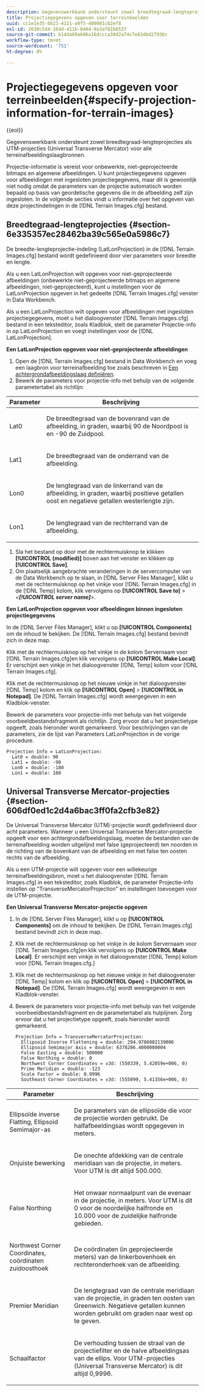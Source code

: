 ```yaml
---
description: Gegevenswerkbank ondersteunt zowel breedtegraad-lengteprojecties als UTM-projecties (Universal Transverse Mercator) voor alle terreinafbeeldingslaagbronnen.
title: Projectiegegevens opgeven voor terreinbeelden
uuid: cc1e1e35-6b23-4121-a9f5-489001cb2ef8
exl-id: 2638c5d4-164d-411b-8464-0a3af81b6537
source-git-commit: b1dda69a606a16dccca30d2a74c7e63dbd27936c
workflow-type: tm+mt
source-wordcount: '751'
ht-degree: 0%

---
```


# Projectiegegevens opgeven voor terreinbeelden{#specify-projection-information-for-terrain-images}

{{eol}}

Gegevenswerkbank ondersteunt zowel breedtegraad-lengteprojecties als UTM-projecties (Universal Transverse Mercator) voor alle terreinafbeeldingslaagbronnen.

Projectie-informatie is vereist voor onbewerkte, niet-geprojecteerde bitmaps en algemene afbeeldingen. U kunt projectiegegevens opgeven voor afbeeldingen met ingesloten projectiegegevens, maar dit is gewoonlijk niet nodig omdat de parameters van de projectie automatisch worden bepaald op basis van geordetische gegevens die in de afbeelding zelf zijn ingesloten. In de volgende secties vindt u informatie over het opgeven van deze projectindelingen in de [!DNL Terrain Images.cfg] bestand.

## Breedtegraad-lengteprojecties {#section-6e335357ec28462ba39c565e0a5986c7}

De breedte-lengteprojectie-indeling (LatLonProjection) in de [!DNL Terrain Images.cfg] bestand wordt gedefinieerd door vier parameters voor breedte en lengte.

Als u een LatLonProjection wilt opgeven voor niet-geprojecteerde afbeeldingen (onbewerkte niet-geprojecteerde bitmaps en algemene afbeeldingen, niet-geprojecteerd), kunt u instellingen voor de LatLonProjection opgeven in het gedeelte [!DNL Terrain Images.cfg] venster in Data Workbench.

Als u een LatLonProjection wilt opgeven voor afbeeldingen met ingesloten projectiegegevens, moet u het dialoogvenster [!DNL Terrain Images.cfg] bestand in een teksteditor, zoals Kladblok, stelt de parameter Projectie-info in op LatLonProjection en voegt instellingen voor de [!DNL LatLonProjection].

**Een LatLonProjection opgeven voor niet-geprojecteerde afbeeldingen**

1. Open de [!DNL Terrain Images.cfg] bestand in Data Workbench en voeg een laagbron voor terreinafbeelding toe zoals beschreven in [Een achtergrondafbeeldingslaag definiëren](../../../../home/c-get-started/c-im-layers/c-ter-img-layers/c-ter-img-layers.md#concept-f4b3a20969354ca38955e3fd5beb0f4f).
1. Bewerk de parameters voor projectie-info met behulp van de volgende parametertabel als richtlijn:

<table id="table_32F6EADB2DA34592ABD6FFAC9E00BB27"> 
 <thead> 
  <tr> 
   <th colname="col1" class="entry"> Parameter </th> 
   <th colname="col2" class="entry"> Beschrijving </th> 
  </tr>
 </thead>
 <tbody> 
  <tr> 
   <td colname="col1"> <p>Lat0 </p> </td> 
   <td colname="col2"> <p>De breedtegraad van de bovenrand van de afbeelding, in graden, waarbij 90 de Noordpool is en -90 de Zuidpool. </p> </td> 
  </tr> 
  <tr> 
   <td colname="col1"> <p>Lat1 </p> </td> 
   <td colname="col2"> <p>De breedtegraad van de onderrand van de afbeelding. </p> </td> 
  </tr> 
  <tr> 
   <td colname="col1"> <p>Lon0 </p> </td> 
   <td colname="col2"> <p>De lengtegraad van de linkerrand van de afbeelding, in graden, waarbij positieve getallen oost en negatieve getallen westerlengte zijn. </p> </td> 
  </tr> 
  <tr> 
   <td colname="col1"> <p>Lon1 </p> </td> 
   <td colname="col2"> <p>De lengtegraad van de rechterrand van de afbeelding. </p> </td> 
  </tr> 
 </tbody> 
</table>

1. Sla het bestand op door met de rechtermuisknop te klikken **[!UICONTROL (modified)]** boven aan het venster en klikken op **[!UICONTROL Save]**.
1. Om plaatselijk aangebrachte veranderingen in de servercomputer van de Data Workbench op te slaan, in [!DNL Server Files Manager], klikt u met de rechtermuisknop op het vinkje voor [!DNL Terrain Images.cfg] in de [!DNL Temp] kolom, klik vervolgens op **[!UICONTROL Save to]** > *&lt;**[!UICONTROL server name]**>*.

**Een LatLonProjection opgeven voor afbeeldingen binnen ingesloten projectiegegevens**

In de [!DNL Server Files Manager], klikt u op **[!UICONTROL Components]** om de inhoud te bekijken. De [!DNL Terrain Images.cfg] bestand bevindt zich in deze map.

Klik met de rechtermuisknop op het vinkje in de kolom Servernaam voor [!DNL Terrain Images.cfg]en klik vervolgens op **[!UICONTROL Make Local]**. Er verschijnt een vinkje in het dialoogvenster [!DNL Temp] kolom voor [!DNL Terrain Images.cfg].

Klik met de rechtermuisknop op het nieuwe vinkje in het dialoogvenster [!DNL Temp] kolom en klik op **[!UICONTROL Open]** > **[!UICONTROL in Notepad]**. De [!DNL Terrain Images.cfg] wordt weergegeven in een Kladblok-venster.

Bewerk de parameters voor projectie-info met behulp van het volgende voorbeeldbestandsfragment als richtlijn. Zorg ervoor dat u het projectietype opgeeft, zoals hieronder wordt gemarkeerd. Voor beschrijvingen van de parameters, zie de lijst van Parameters LatLonProjection in de vorige procedure.

```
Projection Info = LatLonProjection:
  Lat0 = double: 90
  Lat1 = double: -90
  Lon0 = double: -180
  Lon1 = double: 180
```

## Universal Transverse Mercator-projecties {#section-606df0ed1c2d4a6bac3ff0fa2cfb3e82}

De Universal Transverse Mercator (UTM)-projectie wordt gedefinieerd door acht parameters. Wanneer u een Universal Transverse Mercator-projectie opgeeft voor een achtergrondafbeeldingslaag, moeten de bestanden van de terreinafbeelding worden uitgelijnd met false (geprojecteerd) ten noorden in de richting van de bovenkant van de afbeelding en met false ten oosten rechts van de afbeelding.

Als u een UTM-projectie wilt opgeven voor een willekeurige terreinafbeeldingsbron, moet u het dialoogvenster [!DNL Terrain Images.cfg] in een teksteditor, zoals Kladblok, de parameter Projectie-info instellen op &quot;TransverseMercatorProjection&quot; en instellingen toevoegen voor de UTM-projectie.

**Een Universal Transverse Mercator-projectie opgeven**

1. In de [!DNL Server Files Manager], klikt u op **[!UICONTROL Components]** om de inhoud te bekijken. De [!DNL Terrain Images.cfg] bestand bevindt zich in deze map.
1. Klik met de rechtermuisknop op het vinkje in de kolom Servernaam voor [!DNL Terrain Images.cfg]en klik vervolgens op **[!UICONTROL Make Local]**. Er verschijnt een vinkje in het dialoogvenster [!DNL Temp] kolom voor [!DNL Terrain Images.cfg.]
1. Klik met de rechtermuisknop op het nieuwe vinkje in het dialoogvenster [!DNL Temp] kolom en klik op **[!UICONTROL Open]** > **[!UICONTROL in Notepad]**. De [!DNL Terrain Images.cfg] wordt weergegeven in een Kladblok-venster.
1. Bewerk de parameters voor projectie-info met behulp van het volgende voorbeeldbestandsfragment en de parametertabel als hulplijnen. Zorg ervoor dat u het projectietype opgeeft, zoals hieronder wordt gemarkeerd.

   ```
   Projection Info = TransverseMercatorProjection:
     Ellipsoid Inverse Flattening = double: 294.9786982139006
     Ellipsoid Semimajor Axis = double: 6378206.4000000004
     False Easting = double: 500000
     False Northing = double: 0
     Northwest Corner Coordinates = v3d: (550339, 5.42059e+006, 0)
     Prime Meridian = double: -123
     Scale Factor = double: 0.9996
     Southeast Corner Coordinates = v3d: (555099, 5.41356e+006, 0)
   ```

<table id="table_71AEEAE808B9436B9846987A54D5D1D2"> 
 <thead> 
  <tr> 
   <th colname="col1" class="entry"> Parameter </th> 
   <th colname="col2" class="entry"> Beschrijving </th> 
  </tr>
 </thead>
 <tbody> 
  <tr> 
   <td colname="col1"> <p>Ellipsoïde inverse Flatting, Ellipsoid Semimajor-as </p> </td> 
   <td colname="col2"> <p>De parameters van de ellipsoïde die voor de projectie worden gebruikt. De halfafbeeldingsas wordt opgegeven in meters. </p> </td> 
  </tr> 
  <tr> 
   <td colname="col1"> <p>Onjuiste bewerking </p> </td> 
   <td colname="col2"> <p>De onechte afdekking van de centrale meridiaan van de projectie, in meters. Voor UTM is dit altijd 500.000. </p> </td> 
  </tr> 
  <tr> 
   <td colname="col1"> <p>False Northing </p> </td> 
   <td colname="col2"> <p>Het onwaar normaalpunt van de evenaar in de projectie, in meters. Voor UTM is dit 0 voor de noordelijke halfronde en 10.000 voor de zuidelijke halfronde gebieden. </p> </td> 
  </tr> 
  <tr> 
   <td colname="col1"> <p>Northwest Corner Coordinates, coördinaten zuidoosthoek </p> </td> 
   <td colname="col2"> <p>De coördinaten (in geprojecteerde meters) van de linkerbovenhoek en rechteronderhoek van de afbeelding. </p> </td> 
  </tr> 
  <tr> 
   <td colname="col1"> <p>Premier Meridian </p> </td> 
   <td colname="col2"> <p>De lengtegraad van de centrale meridiaan van de projectie, in graden ten oosten van Greenwich. Negatieve getallen kunnen worden gebruikt om graden naar west op te geven. </p> </td> 
  </tr> 
  <tr> 
   <td colname="col1"> <p>Schaalfactor </p> </td> 
   <td colname="col2"> <p>De verhouding tussen de straal van de projectiefilter en de halve afbeeldingsas van de ellips. Voor UTM-projecties (Universal Transverse Mercator) is dit altijd 0,9996. </p> </td> 
  </tr> 
 </tbody> 
</table>
